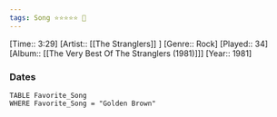 ```yaml
---
tags: Song ⭐⭐⭐⭐⭐ 💛
---
```

[Time:: 3:29]
[Artist:: [[The Stranglers]] ]
[Genre:: Rock]
[Played:: 34]
[Album:: [[The Very Best Of The Stranglers (1981)]]]
[Year:: 1981]
### Dates
````dataview
TABLE Favorite_Song
WHERE Favorite_Song = "Golden Brown"
````
